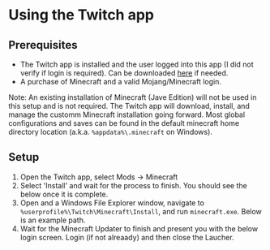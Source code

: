 # Using the Twitch app

## Prerequisites
- The Twitch app is installed and the user logged into this app (I did not verify if login is required). Can be downloaded [here](https://desktop.twitchsvc.net/installer/windows/TwitchSetup.exe) if needed.
- A purchase of Minecraft and a valid Mojang/Minecraft login.

Note: An existing installation of Minecraft (Jave Edition) will not be used in this setup and is not required. The Twitch app will download, install, and manage the customm Minecraft installation going forward. Most global configurations and saves can be found in the default minecraft home directory location (a.k.a. `%appdata%\.minecraft` on Windows).

## Setup
1. Open the Twitch app, select Mods -> Minecraft
2. Select 'Install' and wait for the process to finish. You should see the below once it is complete.
3. Open and a Windows File Explorer window, navigate to `%userprofile%\Twitch\Minecraft\Install`, and run `minecraft.exe`. Below is an example path.
4. Wait for the Minecraft Updater to finish and present you with the below login screen. Login (if not alreaady) and then close the Laucher.
